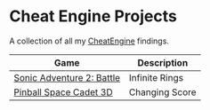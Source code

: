 # Cheat Engine Projects
A collection of all my [CheatEngine](https://www.cheatengine.org) findings.


| Game | Description |
|------|-------------|
| [Sonic Adventure 2: Battle](https://github.com/CountDer3k/Cheat-Engine-Sonic-Adventure-2-Battle) | Infinite Rings |
| [Pinball Space Cadet 3D](https://github.com/CountDer3k/Cheat-Engine-Pinball-Space-Cadet-3D) | Changing Score |
